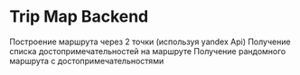 # Trip Map Backend 
Построение маршрута через 2 точки (используя yandex Api)
Получение списка достопримечательностей на маршруте
Получение рандомного маршрута с достопримечательностями 




